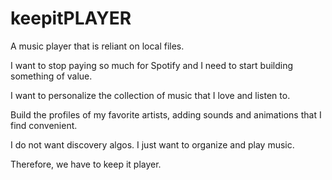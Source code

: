 # keepitPLAYER
A music player that is  reliant on local files.

I want to stop paying so much for Spotify and I need to start building something 
of value.

I want to personalize the collection of music that I love and listen to.

Build the profiles of my favorite artists, adding sounds and animations that I 
find convenient.

I do not want discovery algos. I just want to organize and play music. 

Therefore, we have to keep it player.

